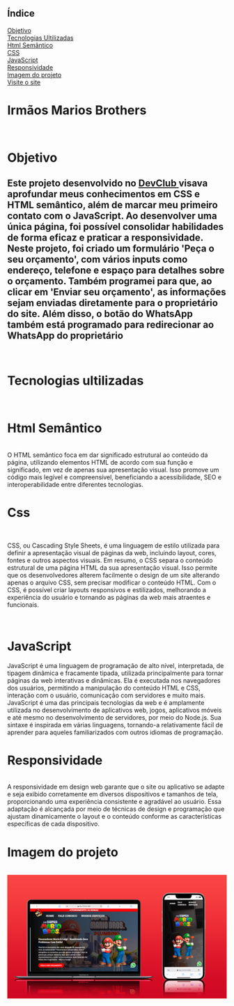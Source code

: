 ## Índice
<a href="#objetivo"> Objetivo </a>  <br>
<a href="#tecnologias"> Tecnologias Ultilizadas   </a> <br>
<a href="#html"> Html Semântico  </a> <br>
<a href="#css"> CSS </a> <br>
<a href="#java"> JavaScript </a> <br>
<a href="#responsividade"> Responsividade  </a> <br>
<a href="#imagem">Imagem do projeto </a><br>
<a href="https://marioencanadores.netlify.app/"> Visite o site </a> <br>

<h1> Irmãos Marios Brothers </h1>
 
 <br>


<h1 id="objetivo"> Objetivo </h1>
 
 <h2> 
Este projeto desenvolvido no <a href="https://rodolfomori.com.br/devclub"> DevClub </a> visava aprofundar meus conhecimentos em CSS e HTML semântico, além de marcar meu primeiro contato com o JavaScript. Ao desenvolver uma única página, foi possível consolidar habilidades de forma eficaz e praticar a responsividade. Neste projeto, foi criado um formulário 'Peça o seu orçamento', com vários inputs como endereço, telefone e espaço para detalhes sobre o orçamento. Também programei para que, ao clicar em 'Enviar seu orçamento', as informações sejam enviadas diretamente para o proprietário do site. Além disso, o botão do WhatsApp também está programado para redirecionar ao WhatsApp do proprietário </h2>
<br>

<h1 id="tecnologias"> Tecnologias ultilizadas </h1>
<br>

<h1 id="html"> Html Semântico </h1>

<br>
O HTML semântico foca em dar significado estrutural ao conteúdo da página, utilizando elementos HTML de acordo com sua função e significado, em vez de apenas sua apresentação visual. Isso promove um código mais legível e compreensível, beneficiando a acessibilidade, SEO e interoperabilidade entre diferentes tecnologias. 
<br>

<h1 id = "css"> Css </h1>
<br>

CSS, ou Cascading Style Sheets, é uma linguagem de estilo utilizada para definir a apresentação visual de páginas da web, incluindo layout, cores, fontes e outros aspectos visuais. Em resumo, o CSS separa o conteúdo estrutural de uma página HTML da sua apresentação visual. Isso permite que os desenvolvedores alterem facilmente o design de um site alterando apenas o arquivo CSS, sem precisar modificar o conteúdo HTML. Com o CSS, é possível criar layouts responsivos e estilizados, melhorando a experiência do usuário e tornando as páginas da web mais atraentes e funcionais.

<br>

<h1 id="java"> JavaScript </h1>
JavaScript é uma linguagem de programação de alto nível, interpretada, de tipagem dinâmica e fracamente tipada, utilizada principalmente para tornar páginas da web interativas e dinâmicas. Ela é executada nos navegadores dos usuários, permitindo a manipulação do conteúdo HTML e CSS, interação com o usuário, comunicação com servidores e muito mais. JavaScript é uma das principais tecnologias da web e é amplamente utilizada no desenvolvimento de aplicativos web, jogos, aplicativos móveis e até mesmo no desenvolvimento de servidores, por meio do Node.js. Sua sintaxe é inspirada em várias linguagens, tornando-a relativamente fácil de aprender para aqueles familiarizados com outros idiomas de programação.

<h1 id="responsividade">  Responsividade  </h1>
<br>
 A responsividade em design web garante que o site ou aplicativo se adapte e seja exibido corretamente em diversos dispositivos e tamanhos de tela, proporcionando uma experiência consistente e agradável ao usuário. Essa adaptação é alcançada por meio de técnicas de design e programação que ajustam dinamicamente o layout e o conteúdo conforme as características específicas de cada dispositivo.
 
<br>


<h1 id="imagem"> Imagem do projeto </h1>

<br>

<img src="https://github.com/Giovana1309/mario-encanadores/blob/main/Novo%20Projeto%20(3).png?raw=true" alt="imagem-do-projeto">
